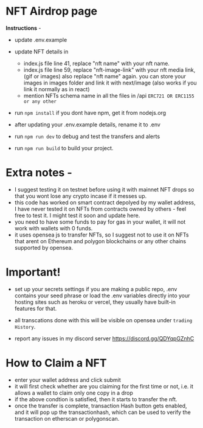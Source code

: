 # NFT Airdrop page
**Instructions** - 
- update .env.example
- update NFT details in 
  - index.js file line 41, replace "nft name" with your nft name.
  - index.js file line 59, replace "nft-image-link" with your nft media link, (gif or images) also replace "nft name" again. 
    you can store your images in images folder and link it with next/image (also works if you link it normally as in react)
  - mention NFTs schema name in all the files in /api ``ERC721 OR ERC1155 or any other``

- run ``npm install`` if you dont have npm, get it from nodejs.org
- after updating your .env.example details, rename it to .env
- run ``npm run dev`` to debug and test the transfers and alerts
- run ``npm run build`` to build your project. 


# Extra notes - 
- I suggest testing it on testnet before using it with mainnet NFT drops so that you wont lose any crypto incase if it messes up.
- this code has worked on smart contract depolyed by my wallet address, I have never tested it on NFTs from contracts owned by others - feel free to test it.
  I might test it soon and update here.
- you need to have some funds to pay for gas in your wallet, it will not work with wallets with 0 funds.
- it uses opensea js to transfer NFTs, so I suggest not to use it on NFTs that arent on Ethereum and 
  polygon blockchains or any other chains supported by opensea. 

# Important!
- set up your secrets settings if you are making a public repo, .env contains your seed phrase or load the .env variables directly into your hosting sites such as heroku or vercel, they usually have built-in features for that.
- all transcations done with this will be visible on opensea under `trading History`.

- report any issues in my discord server https://discord.gg/QDYqpGZnhC

# How to Claim a NFT
- enter your wallet address and click submit
- it will first check whether are you claiming for the first time or not, i.e. it allows a wallet to claim only one copy in a drop
- if the above condtion is satisfied, then it starts to transfer the nft.
- once the transfer is complete, transaction Hash button gets enabled, and it will pop up the transactionhash, which can be used to verify the transaction on etherscan or polygonscan.
